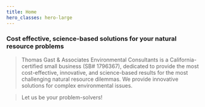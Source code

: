 ```yaml
---
title: Home
hero_classes: hero-large
---
```


### Cost effective, science-based solutions for your natural resource problems

>Thomas Gast & Associates Environmental Consultants is a California-certified small business (SB# 1796367), dedicated to provide the most cost-effective, innovative, and science-based results for the most challenging natural resource dilemmas. We provide innovative solutions for complex environmental issues.

>Let us be your problem-solvers!
